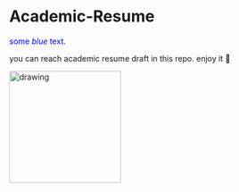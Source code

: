 # Academic-Resume

<span style="color:blue">some *blue* text</span>.

you can reach academic resume draft in this repo. 
enjoy it :muscle:


<img src="https://user-images.githubusercontent.com/74038190/216121964-513bdf95-3c8c-429a-82bc-7c770caca8fc.png" alt="drawing" width="200"/>
